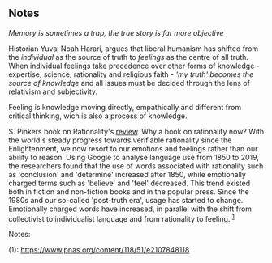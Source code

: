 ## Notes

*Memory is sometimes a trap, the true story is far more objective* 

Historian Yuval Noah Harari, argues that liberal humanism has shifted from the *individual* as the source of truth to *feelings* as the centre of all truth. When individual feelings take precedence over other forms of knowledge - expertise, science, rationality and religious faith - *'my truth' becomes the source of knowledge* and all issues must be decided through the lens of relativism and subjectivity.

Feeling is knowledge moving directly, empathically and different from critical thinking, wich is also a process of knowledge.

S. Pinkers book on Rationality's [review](https://www.psychologytoday.com/intl/blog/hot-thought/202110/steven-pinker-rationality).
Why a book on rationality now? With the world's steady progress towards verifiable rationality since the Enlightenment, we now resort to our emotions and feelings rather than our ability to reason. Using Google to analyse language use from 1850 to 2019, the researchers found that the use of words associated with rationality such as 'conclusion' and 'determine' increased after 1850, while emotionally charged terms such as 'believe' and 'feel' decreased. This trend existed both in fiction and non-fiction books and in the popular press. Since the 1980s and our so-called 'post-truth era', usage has started to change. Emotionally charged words have increased, in parallel with the shift from collectivist to individualist language and from rationality to feeling. <sup>[1](#myfootnote1)</sup>

Notes:

(<a name="myfootnote1">1</a>): https://www.pnas.org/content/118/51/e2107848118
